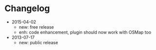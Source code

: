 # Changelog

- 2015-04-02 
  - new: free release
  - enh: code enhancement, plugin should now work with OSMap too
- 2013-07-17 
  - new: public release

